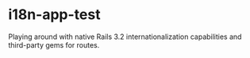 i18n-app-test
=============

Playing around with native Rails 3.2 internationalization capabilities and third-party gems for routes.